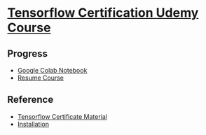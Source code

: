 # [Tensorflow Certification Udemy Course](https://www.udemy.com/course/tensorflow-developer-certificate-machine-learning-zero-to-mastery/learn/lecture/30482598#overview)
## Progress
- [Google Colab Notebook](https://colab.research.google.com/github/efwoods/tf-cert/blob/main/00_tensorflow_fundamentals.ipynb)
- [Resume Course](https://www.udemy.com/course/tensorflow-developer-certificate-machine-learning-zero-to-mastery/learn/lecture/24753206#overview)

## Reference
- [Tensorflow Certificate Material](https://www.tensorflow.org/static/extras/cert/TF_Certificate_Candidate_Handbook.pdf)
- [Installation](https://betterdatascience.com/install-tensorflow-2-7-on-macbook-pro-m1-pro/)
